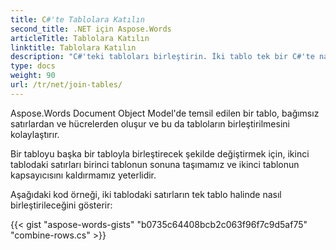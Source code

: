 ```yaml
---
title: C#'te Tablolara Katılın
second_title: .NET için Aspose.Words
articleTitle: Tablolara Katılın
linktitle: Tablolara Katılın
description: "C#'teki tabloları birleştirin. İki tablo tek bir C#'te nasıl birleştirilir?"
type: docs
weight: 90
url: /tr/net/join-tables/
---
```


Aspose.Words Document Object Model'de temsil edilen bir tablo, bağımsız satırlardan ve hücrelerden oluşur ve bu da tabloların birleştirilmesini kolaylaştırır.

Bir tabloyu başka bir tabloyla birleştirecek şekilde değiştirmek için, ikinci tablodaki satırları birinci tablonun sonuna taşımamız ve ikinci tablonun kapsayıcısını kaldırmamız yeterlidir.

Aşağıdaki kod örneği, iki tablodaki satırların tek tablo halinde nasıl birleştirileceğini gösterir:

{{< gist "aspose-words-gists" "b0735c64408bcb2c063f96f7c9d5af75" "combine-rows.cs" >}}
